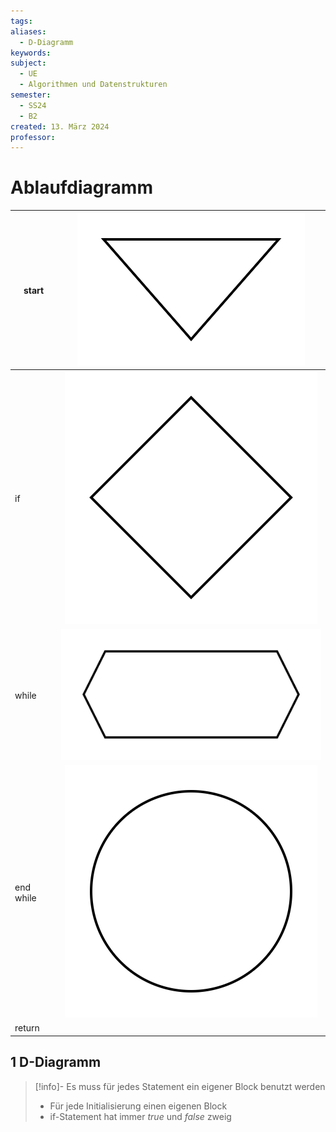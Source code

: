```yaml
---
tags: 
aliases:
  - D-Diagramm
keywords: 
subject:
  - UE
  - Algorithmen und Datenstrukturen
semester:
  - SS24
  - B2
created: 13. März 2024
professor:
---
```

 

# Ablaufdiagramm

| start     | ![100](assets/Pasted%20image%2020240313130624.png) | 
| --------- |:--------------------------------------------------:|
| if        | ![100](assets/Pasted%20image%2020240313130056.png) |
| while     | ![150](assets/Pasted%20image%2020240313130246.png) |
| end while | ![50](assets/Pasted%20image%2020240313130517.png)  |
| return    |                                                    |

## 1	D-Diagramm

> [!info]- Es muss für jedes Statement ein eigener Block benutzt werden
> - Für jede Initialisierung einen eigenen Block
> - if-Statement hat immer *true* und *false* zweig
